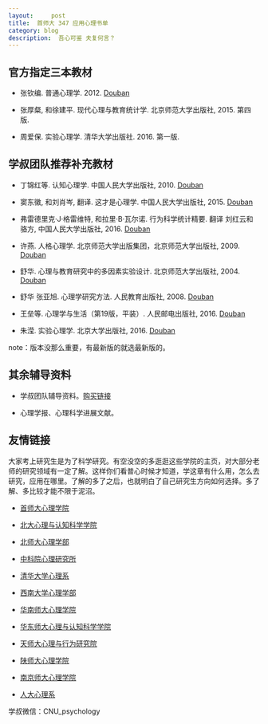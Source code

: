 ```yaml
---
layout:     post
title:  首师大 347 应用心理书单
category: blog
description:  吾心可鉴 夫复何言？
---
```


## 官方指定三本教材

- 张钦编. 普通心理学. 2012. [Douban](https://book.douban.com/subject/10617535/)

- 张厚粲, 和徐建平. 现代心理与教育统计学. 北京师范大学出版社, 2015. 第四版.

- 周爱保. 实验心理学. 清华大学出版社. 2016. 第一版.


## 学叔团队推荐补充教材

- 丁锦红等. 认知心理学. 中国人民大学出版社, 2010. [Douban](https://book.douban.com/subject/4898427/)

- 窦东徽, 和刘肖岑, 翻译. 这才是心理学. 中国人民大学出版社, 2015. [Douban](https://book.douban.com/subject/26686251/)

- 弗雷德里克·J·格雷维特, 和拉里·B·瓦尔诺. 行为科学统计精要. 翻译 刘红云和骆方, 中国人民大学出版社, 2016. [Douban](https://book.douban.com/subject/26842322/)

- 许燕. 人格心理学. 北京师范大学出版集团，北京师范大学出版社, 2009. [Douban](https://book.douban.com/subject/3814685/)

- 舒华. 心理与教育研究中的多因素实验设计. 北京师范大学出版社, 2004. [Douban](https://book.douban.com/subject/1195181/)

- 舒华 张亚旭. 心理学研究方法. 人民教育出版社, 2008. [Douban](https://book.douban.com/subject/3270929/)

- 王垒等. 心理学与生活（第19版，平装）. 人民邮电出版社, 2016. [Douban](https://book.douban.com/subject/26701753/)

- 朱滢. 实验心理学. 北京大学出版社, 2016. [Douban](https://book.douban.com/subject/27177971/)

note：版本没那么重要，有最新版的就选最新版的。

## 其余辅导资料

- 学叔团队辅导资料。[购买链接](https://shop342556748.taobao.com/?spm=a313o.201708ban.sellercard.12.64f0197aZ7oEHs)

- 心理学报、心理科学进展文献。


## 友情链接

大家考上研究生是为了科学研究。有空没空的多逛逛这些学院的主页，对大部分老师的研究领域有一定了解。这样你们看普心时候才知道，学这章有什么用，怎么去研究，应用在哪里。了解的多了之后，也就明白了自己研究生方向如何选择。多了解、多比较才能不限于泥沼。

- [首师大心理学院](http://xlxy.cnu.edu.cn)

- [北大心理与认知科学学院](http://www.psy.pku.edu.cn/index.htm)

- [北师大心理学部](http://psych.bnu.edu.cn)

- [中科院心理研究所](http://www.psych.ac.cn)

- [清华大学心理系](http://www.tsinghua.edu.cn/publish/psy/)

- [西南大学心理学部](http://psy.swu.edu.cn)

- [华南师大心理学院](http://psy.scnu.edu.cn)

- [华东师大心理与认知科学学院](http://psy.ecnu.edu.cn)

- [天师大心理与行为研究院](http://psy.tjnu.edu.cn)

- [陕师大心理学院](http://psych.snnu.edu.cn)

- [南京师大心理学院](http://xlxy.njnu.edu.cn/index.html)

- [人大心理系](http://psy.ruc.edu.cn)


学叔微信：CNU_psychology

